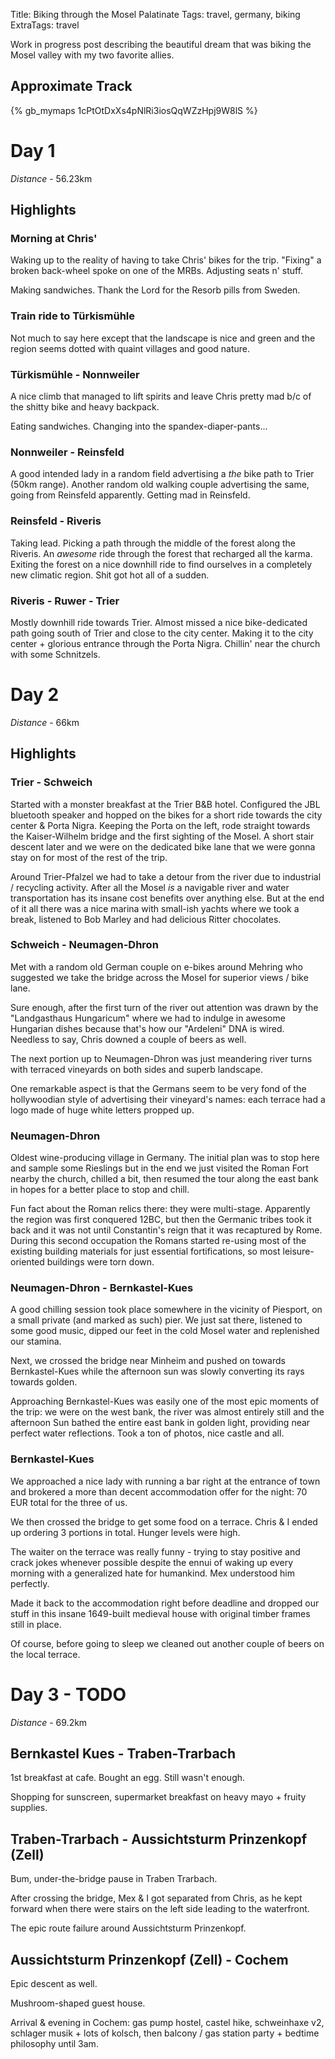 Title: Biking through the Mosel Palatinate
Tags: travel, germany, biking
ExtraTags: travel

Work in progress post describing the beautiful dream that was biking the Mosel valley with my two favorite allies.

## Approximate Track

{% gb_mymaps 1cPtOtDxXs4pNlRi3iosQqWZzHpj9W8lS %}

# Day 1

*Distance* - 56.23km

## Highlights

### Morning at Chris'

Waking up to the reality of having to take Chris' bikes for the trip.
"Fixing" a broken back-wheel spoke on one of the MRBs.
Adjusting seats n' stuff.

Making sandwiches. Thank the Lord for the Resorb pills from Sweden.

### Train ride to Türkismühle

Not much to say here except that the landscape is nice and green and the region
seems dotted with quaint villages and good nature.

### Türkismühle - Nonnweiler

A nice climb that managed to lift spirits and leave Chris pretty mad b/c of
the shitty bike and heavy backpack.

Eating sandwiches. Changing into the spandex-diaper-pants...

### Nonnweiler - Reinsfeld

A good intended lady in a random field advertising a *the* bike path
to Trier (50km range). Another random old walking couple advertising
the same, going from Reinsfeld apparently. Getting mad in Reinsfeld.

### Reinsfeld - Riveris

Taking lead. Picking a path through the middle of the forest along the Riveris.
An *awesome* ride through the forest that recharged all the karma.
Exiting the forest on a nice downhill ride to find ourselves in a completely
new climatic region. Shit got hot all of a sudden.

### Riveris - Ruwer - Trier

Mostly downhill ride towards Trier. Almost missed a nice bike-dedicated
path going south of Trier and close to the city center. Making it to the
city center + glorious entrance through the Porta Nigra. Chillin' near the
church with some Schnitzels.

# Day 2

*Distance* - 66km

## Highlights

### Trier - Schweich

Started with a monster breakfast at the Trier B&B hotel. Configured the JBL
bluetooth speaker and hopped on the bikes for a short ride towards the city
center & Porta Nigra. Keeping the Porta on the left, rode straight towards
the Kaiser-Wilhelm bridge and the first sighting of the Mosel. A short stair
descent later and we were on the dedicated bike lane that we were gonna stay
on for most of the rest of the trip.

Around Trier-Pfalzel we had to take a detour from the river due to
industrial / recycling activity. After all the Mosel *is* a navigable river
and water transportation has its insane cost benefits over anything else.
But at the end of it all there was a nice marina with small-ish yachts where 
we took a break, listened to Bob Marley and had delicious Ritter chocolates.

### Schweich - Neumagen-Dhron

Met with a random old German couple on e-bikes around Mehring who suggested
we take the bridge across the Mosel for superior views / bike lane.

Sure enough, after the first turn of the river out attention was drawn by
the "Landgasthaus Hungaricum" where we had to indulge in awesome Hungarian
dishes because that's how our "Ardeleni" DNA is wired. 
Needless to say, Chris downed a couple of beers as well.

The next portion up to Neumagen-Dhron was just meandering river turns with
terraced vineyards on both sides and superb landscape. 

One remarkable aspect is that the Germans seem to be very fond of 
the hollywoodian style of advertising their vineyard's names: each terrace
had a logo made of huge white letters propped up. 

### Neumagen-Dhron

Oldest wine-producing village in Germany. The initial plan was to stop here
and sample some Rieslings but in the end we just visited the Roman Fort
nearby the church, chilled a bit, then resumed the tour along the east bank 
in hopes for a better place to stop and chill.

Fun fact about the Roman relics there: they were multi-stage.
Apparently the region was first conquered 12BC, but then the Germanic tribes
took it back and it was not until Constantin's reign that it was recaptured
by Rome. During this second occupation the Romans started re-using most of 
the existing building materials for just essential fortifications, 
so most leisure-oriented buildings were torn down.

### Neumagen-Dhron - Bernkastel-Kues

A good chilling session took place somewhere in the vicinity of Piesport,
on a small private (and marked as such) pier. We just sat there, listened to
some good music, dipped our feet in the cold Mosel water and replenished our
stamina.

Next, we crossed the bridge near Minheim and pushed on towards Bernkastel-Kues
while the afternoon sun was slowly converting its rays towards golden.

Approaching Bernkastel-Kues was easily one of the most epic moments of the trip:
we were on the west bank, the river was almost entirely still and the afternoon
Sun bathed the entire east bank in golden light, providing near perfect
water reflections. Took a ton of photos, nice castle and all.

### Bernkastel-Kues

We approached a nice lady with running a bar right at the entrance of town 
and brokered a more than decent accommodation offer for the night: 70 EUR
total for the three of us.

We then crossed the bridge to get some food on a terrace.
Chris & I ended up ordering 3 portions in total. Hunger levels were high.

The waiter on the terrace was really funny - trying to stay positive and crack
jokes whenever possible despite the ennui of waking up every morning with a
generalized hate for humankind. Mex understood him perfectly. 

Made it back to the accommodation right before deadline and dropped our stuff
in this insane 1649-built medieval house with original timber frames still
in place.

Of course, before going to sleep we cleaned out another couple of beers on
the local terrace.

# Day 3 - TODO

*Distance* - 69.2km

## Bernkastel Kues - Traben-Trarbach

1st breakfast at cafe. Bought an egg. Still wasn't enough. 

Shopping for sunscreen, supermarket breakfast on heavy mayo + fruity supplies.

## Traben-Trarbach - Aussichtsturm Prinzenkopf (Zell)

Bum, under-the-bridge pause in Traben Trarbach.

After crossing the bridge, Mex & I got separated from Chris, as he kept forward
when there were stairs on the left side leading to the waterfront. 

The epic route failure around Aussichtsturm Prinzenkopf.

## Aussichtsturm Prinzenkopf (Zell) - Cochem

Epic descent as well.

Mushroom-shaped guest house.

Arrival & evening in Cochem: gas pump hostel, castel hike, schweinhaxe v2, schlager musik + lots of kolsch,
then balcony / gas station party + bedtime philosophy until 3am.

